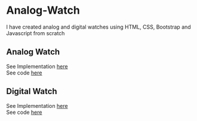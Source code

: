 # Analog-Watch
I have created analog and digital watches using HTML, CSS, Bootstrap and Javascript from scratch
## Analog Watch
See Implementation [here](http://kausani.me/Watchs/Analog%20Watch/index.html) <br>
See code [here](https://github.com/amolsatsangi/Watchs/tree/main/Analog%20Watch)
## Digital Watch
See Implementation [here](http://kausani.me/Watchs/Analog%20Watch/index.html)<br>
See code [here](https://github.com/amolsatsangi/Watchs/tree/main/Digital%20Watch)
